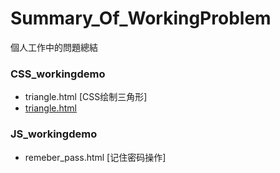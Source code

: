 # Summary_Of_WorkingProblem
個人工作中的問題總結

### CSS_workingdemo

- triangle.html [CSS绘制三角形]
- [triangle.html](https://github.com/yiranjason/Summary_Of_WorkingProblem/blob/master/tringle.html, "CSS绘制三角形")


### JS_workingdemo

- remeber_pass.html [记住密码操作]
